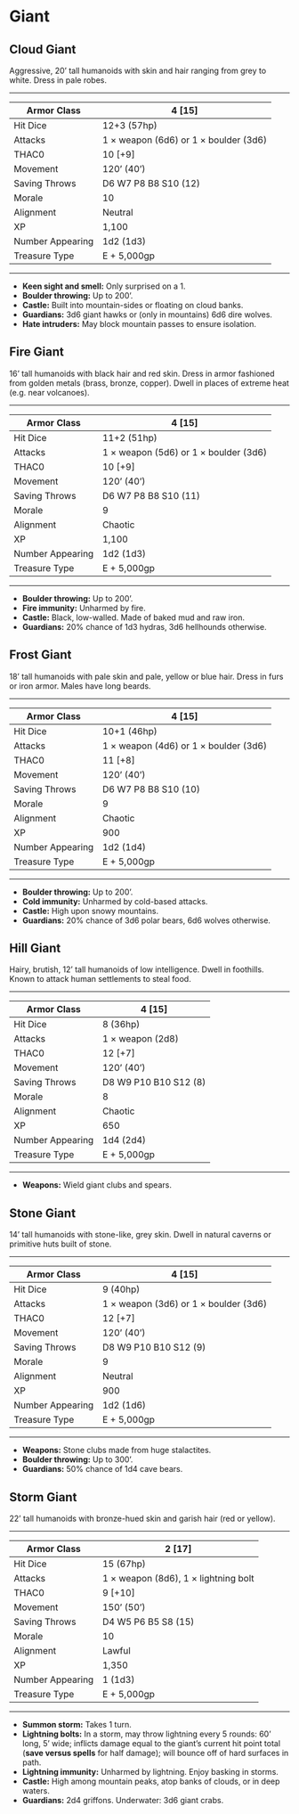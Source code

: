 # Giant

## Cloud Giant

Aggressive, 20’ tall humanoids with skin and hair ranging from grey to white. Dress in pale robes.

------

| Armor Class     | 4 [15]                                |
| ---------------- | ------------------------------------- |
| Hit Dice         | 12+3 (57hp)                           |
| Attacks          | 1 × weapon (6d6) or 1 × boulder (3d6) |
| THAC0            | 10 [+9]                               |
| Movement         | 120’ (40’)                            |
| Saving Throws    | D6 W7 P8 B8 S10 (12)                  |
| Morale           | 10                                    |
| Alignment        | Neutral                               |
| XP               | 1,100                                 |
| Number Appearing | 1d2 (1d3)                             |
| Treasure Type    | E + 5,000gp                           |

------

- **Keen sight and smell:** Only surprised on a 1.
- **Boulder throwing:** Up to 200’.
- **Castle:** Built into mountain-sides or floating on cloud banks.
- **Guardians:** 3d6 giant hawks or (only in mountains) 6d6 dire wolves.
- **Hate intruders:** May block mountain passes to ensure isolation.

## Fire Giant

16’ tall humanoids with black hair and red skin. Dress in armor fashioned from golden metals (brass, bronze, copper). Dwell in places of extreme heat (e.g. near volcanoes).

------

| Armor Class     | 4 [15]                                |
| ---------------- | ------------------------------------- |
| Hit Dice         | 11+2 (51hp)                           |
| Attacks          | 1 × weapon (5d6) or 1 × boulder (3d6) |
| THAC0            | 10 [+9]                               |
| Movement         | 120’ (40’)                            |
| Saving Throws    | D6 W7 P8 B8 S10 (11)                  |
| Morale           | 9                                     |
| Alignment        | Chaotic                               |
| XP               | 1,100                                 |
| Number Appearing | 1d2 (1d3)                             |
| Treasure Type    | E + 5,000gp                           |

------

- **Boulder throwing:** Up to 200’.
- **Fire immunity:** Unharmed by fire.
- **Castle:** Black, low-walled. Made of baked mud and raw iron.
- **Guardians:** 20% chance of 1d3 hydras, 3d6 hellhounds otherwise.

## Frost Giant

18’ tall humanoids with pale skin and pale, yellow or blue hair. Dress in furs or iron armor. Males have long beards.

------

| Armor Class     | 4 [15]                                |
| ---------------- | ------------------------------------- |
| Hit Dice         | 10+1 (46hp)                           |
| Attacks          | 1 × weapon (4d6) or 1 × boulder (3d6) |
| THAC0            | 11 [+8]                               |
| Movement         | 120’ (40’)                            |
| Saving Throws    | D6 W7 P8 B8 S10 (10)                  |
| Morale           | 9                                     |
| Alignment        | Chaotic                               |
| XP               | 900                                   |
| Number Appearing | 1d2 (1d4)                             |
| Treasure Type    | E + 5,000gp                           |

------

- **Boulder throwing:** Up to 200’.
- **Cold immunity:** Unharmed by cold-based attacks.
- **Castle:** High upon snowy mountains.
- **Guardians:** 20% chance of 3d6 polar bears, 6d6 wolves otherwise.

## Hill Giant

Hairy, brutish, 12’ tall humanoids of low intelligence. Dwell in foothills. Known to attack human settlements to steal food.

------

| Armor Class     | 4 [15]                |
| ---------------- | --------------------- |
| Hit Dice         | 8 (36hp)              |
| Attacks          | 1 × weapon (2d8)      |
| THAC0            | 12 [+7]               |
| Movement         | 120’ (40’)            |
| Saving Throws    | D8 W9 P10 B10 S12 (8) |
| Morale           | 8                     |
| Alignment        | Chaotic               |
| XP               | 650                   |
| Number Appearing | 1d4 (2d4)             |
| Treasure Type    | E + 5,000gp           |

------

- **Weapons:** Wield giant clubs and spears.

## Stone Giant

14’ tall humanoids with stone-like, grey skin. Dwell in natural caverns or primitive huts built of stone.

------

| Armor Class     | 4 [15]                                |
| ---------------- | ------------------------------------- |
| Hit Dice         | 9 (40hp)                              |
| Attacks          | 1 × weapon (3d6) or 1 × boulder (3d6) |
| THAC0            | 12 [+7]                               |
| Movement         | 120’ (40’)                            |
| Saving Throws    | D8 W9 P10 B10 S12 (9)                 |
| Morale           | 9                                     |
| Alignment        | Neutral                               |
| XP               | 900                                   |
| Number Appearing | 1d2 (1d6)                             |
| Treasure Type    | E + 5,000gp                           |

------

- **Weapons:** Stone clubs made from huge stalactites.
- **Boulder throwing:** Up to 300’.
- **Guardians:** 50% chance of 1d4 cave bears.

## Storm Giant

22’ tall humanoids with bronze-hued skin and garish hair (red or yellow).

------

| Armor Class     | 2 [17]                               |
| ---------------- | ------------------------------------ |
| Hit Dice         | 15 (67hp)                            |
| Attacks          | 1 × weapon (8d6), 1 × lightning bolt |
| THAC0            | 9 [+10]                              |
| Movement         | 150’ (50’)                           |
| Saving Throws    | D4 W5 P6 B5 S8 (15)                  |
| Morale           | 10                                   |
| Alignment        | Lawful                               |
| XP               | 1,350                                |
| Number Appearing | 1 (1d3)                              |
| Treasure Type    | E + 5,000gp                          |

------

- **Summon storm:** Takes 1 turn.
- **Lightning bolts:** In a storm, may throw lightning every 5 rounds: 60’ long, 5’ wide; inflicts damage equal to the giant’s current hit point total (**save versus spells** for half damage); will bounce off of hard surfaces in path.
- **Lightning immunity:** Unharmed by lightning. Enjoy basking in storms.
- **Castle:** High among mountain peaks, atop banks of clouds, or in deep waters.
- **Guardians:** 2d4 griffons. Underwater: 3d6 giant crabs.